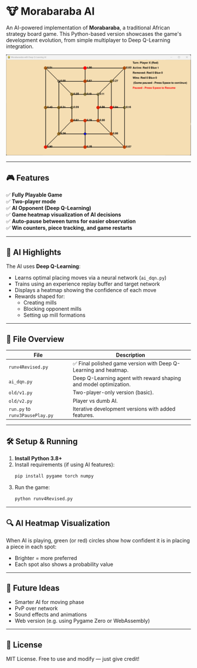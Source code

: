 # 🐮 Morabaraba AI

An AI-powered implementation of **Morabaraba**, a traditional African strategy board game. This Python-based version showcases the game's development evolution, from simple multiplayer to Deep Q-Learning integration.

![Menu Screenshot](menuuuu.png)

---

## 🎮 Features

✅ **Fully Playable Game**  
✅ **Two-player mode**  
✅ **AI Opponent (Deep Q-Learning)**  
✅ **Game heatmap visualization of AI decisions**  
✅ **Auto-pause between turns for easier observation**  
✅ **Win counters, piece tracking, and game restarts**

---

## 🧠 AI Highlights

The AI uses **Deep Q-Learning**:
- Learns optimal placing moves via a neural network (`ai_dqn.py`)
- Trains using an experience replay buffer and target network
- Displays a heatmap showing the confidence of each move
- Rewards shaped for:
  - Creating mills
  - Blocking opponent mills
  - Setting up mill formations

---

## 📁 File Overview

| File | Description |
|------|-------------|
| `runv4Revised.py` | ✅ Final polished game version with Deep Q-Learning and heatmap. |
| `ai_dqn.py` | Deep Q-Learning agent with reward shaping and model optimization. |
| `old/v1.py` | Two-player-only version (basic). |
| `old/v2.py` | Player vs dumb AI. |
| `run.py` to `runv3PausePlay.py` | Iterative development versions with added features. |

---

## 🛠️ Setup & Running

1. **Install Python 3.8+**  
2. Install requirements (if using AI features):
   ```bash
   pip install pygame torch numpy
   ```
3. Run the game:
   ```bash
   python runv4Revised.py
   ```

---

## 🔍 AI Heatmap Visualization

When AI is playing, green (or red) circles show how confident it is in placing a piece in each spot:

- Brighter = more preferred
- Each spot also shows a probability value

---

## 🚀 Future Ideas

- Smarter AI for moving phase  
- PvP over network  
- Sound effects and animations  
- Web version (e.g. using Pygame Zero or WebAssembly)

---

## 📜 License

MIT License. Free to use and modify — just give credit!
